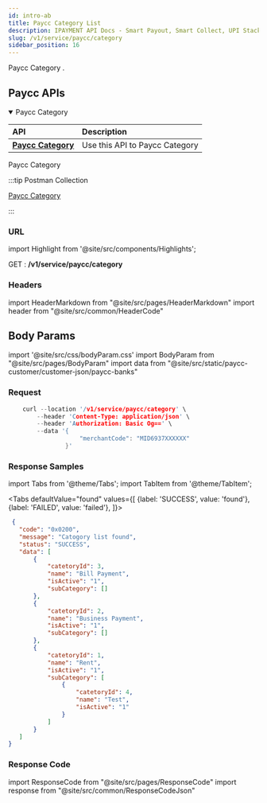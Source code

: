 ```yaml
---
id: intro-ab
title: Paycc Category List 
description: IPAYMENT API Docs - Smart Payout, Smart Collect, UPI Stack, Validation Suite, Aeps, Dmt
slug: /v1/service/paycc/category
sidebar_position: 16
---
```


<p>Paycc Category . </p>

## Paycc APIs


<details open>
<summary> Paycc Category  </summary>

| API                                                                           | Description                                     |
| :---------------------------------------------------------------------------- | :---------------------------------------------- |
| <a href="/docs/v1/service/paycc/category">**Paycc Category**</a>| Use this API to Paycc Category 

</details>


Paycc Category

:::tip Postman Collection

<a href="https://www.google.com" target="_blank">Paycc Category</a>

:::

### URL

import Highlight from '@site/src/components/Highlights';

<Highlight className="post">GET</Highlight> : <strong>/v1/service/paycc/category</strong>

### Headers

import HeaderMarkdown from "@site/src/pages/HeaderMarkdown"
import header from "@site/src/common/HeaderCode"

<HeaderMarkdown data={header}/>

## Body Params

import '@site/src/css/bodyParam.css'
import BodyParam from "@site/src/pages/BodyParam"
import data from "@site/src/static/paycc-customer/customer-json/paycc-banks"

<BodyParam data={data}/>

### Request

```c title="Example Request"
    curl --location '/v1/service/paycc/category' \
        --header 'Content-Type: application/json' \
        --header 'Authorization: Basic Og==' \
        --data '{
                    "merchantCode": "MID6937XXXXXX"
                }'
```

### Response Samples

import Tabs from '@theme/Tabs';
import TabItem from '@theme/TabItem';

<Tabs
    defaultValue="found"
    values={[
        {label: 'SUCCESS', value: 'found'},
        {label: 'FAILED', value: 'failed'},
    ]}>

<TabItem value="found">

 ```json
  {
    "code": "0x0200",
    "message": "Catogory list found",
    "status": "SUCCESS",
    "data": [
        {
            "catetoryId": 3,
            "name": "Bill Payment",
            "isActive": "1",
            "subCategory": []
        },
        {
            "catetoryId": 2,
            "name": "Business Payment",
            "isActive": "1",
            "subCategory": []
        },
        {
            "catetoryId": 1,
            "name": "Rent",
            "isActive": "1",
            "subCategory": [
                {
                    "catetoryId": 4,
                    "name": "Test",
                    "isActive": "1"
                }
            ]
        }
    ]
}
```

</TabItem>
</Tabs>

### Response Code

import ResponseCode from "@site/src/pages/ResponseCode"
import response from "@site/src/common/ResponseCodeJson"

<ResponseCode data={response}/>
